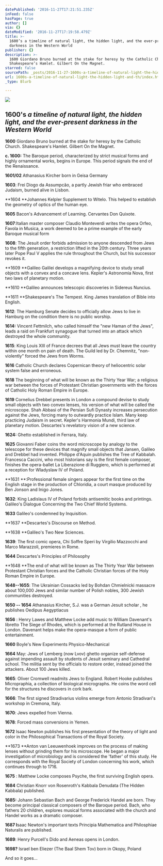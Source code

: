 ```yaml
---
datePublished: '2016-11-27T17:21:51.235Z'
inFeed: false
hasPage: true
author: []
via: {}
dateModified: '2016-11-27T17:19:58.479Z'
title: >-
  1600’s a timeline of natural light, the hidden light, and the ever-present
  darkness in the Western World
publisher: {}
description: >-
  1600 Giordano Bruno burned at the stake for heresy by the Catholic Church.
  Shakespeare’s Hamlet. Gilbert On the Magnet.
starred: false
sourcePath: _posts/2016-11-27-1600s-a-timeline-of-natural-light-the-hidden-light-and-th.md
url: 1600s-a-timeline-of-natural-light-the-hidden-light-and-th/index.html
_type: Blurb

---
```

![](https://the-grid-user-content.s3-us-west-2.amazonaws.com/38b3407c-33d7-4c04-b012-bec59e28958f.jpg)

## 1600's _a timeline of natural light, the hidden light, and the ever-present darkness in the Western World_

**1600** Giordano Bruno burned at the stake for heresy by the Catholic Church. Shakespeare's Hamlet. Gilbert On the Magnet.

**c. 1600:** The Baroque period, characterized by strict musical forms and highly ornamental works, begins in Europe. This period signals the end of the Renaissance.

**1601/02** Athanasius Kircher born in Geisa Germany

**1603**: Frei Diogo da Assumpcão, a partly Jewish friar who embraced Judaism, burned alive in Lisbon.

**1604 **Johannes Kelpler Supplement to Witelo. This helped to establish the geometry of optics of the human eye.

**1605** Bacon's Advancement of Learning. Cervantes Don Quixote.

**1607**:Italian master composer Claudio Monteverdi writes the opera Orfeo, Favola in Musica, a work deemed to be a prime example of the early Baroque musical form

**1608**: The Jesuit order forbids admission to anyone descended from Jews to the fifth generation, a restriction lifted in the 20th century. Three years later Pope Paul V applies the rule throughout the Church, but his successor revokes it.

**1609 **Galileo Galilei develops a magnifying device to study small objects with a convex and a concave lens. Kepler's Astronomia Nova, first two laws of planetary motion.

**1610 **Galileo announces telescopic discoveries in Sidereus Nuncius.

**1611 **Shakespeare's The Tempest. King James translation of Bible into English.

**1612**: The Hamburg Senate decides to officially allow Jews to live in Hamburg on the condition there is no public worship.

**1614:** Vincent Fettmilch, who called himself the "new Haman of the Jews", leads a raid on Frankfurt synagogue that turned into an attack which destroyed the whole community.

**1615**: King Louis XIII of France decrees that all Jews must leave the country within one month on pain of death. The Guild led by Dr. Chemnitz, "non-violently" forced the Jews from Worms.

**1616** Catholic Church declares Copernican theory of heliocentric solar system false and erroneous.

**1618** The beginning of what will be known as the Thirty Year War; a religious war between the forces of Protestant Christian governments with the forces of Catholic Holy Roman Empire in Europe.

**1619** Cornelius Drebbel presents in London a compound devise to study small objects with two convex lenses, his version of what will be called the microscope. Shah Abbasi of the Persian Sufi Dynasty increases persecution against the Jews, forcing many to outwardly practice Islam. Many keep practicing Judaism in secret. Kepler's Harmonia Mundi, third law of planetary motion. Descartes's revelatory vision of a new science.

**1624:** Ghetto established in Ferrara, Italy.

**1625** Giovanni Faber coins the word microscope by analogy to the telescope for these devices that magnify small objects that Jansen, Galileo and Drebbel had invented. Philippe d'Aquin publishes the Tree of Kabbalah. Francesca Caccini, who most historians say is the first female composer, finishes the opera-ballet La Liberazione di Ruggiero, which is performed at a reception for Wladyslaw IV of Poland.

**1631 **:Professional female singers appear for the first time on the English stage in the production of Chloridia, a court masque produced by Ben Jonson and Inigo Jones.

**1632**: King Ladislaus IV of Poland forbids antisemitic books and printings. Galileo's Dialogue Concerning the Two Chief World Systems.

**1633** Galileo's condemned by Inquisition.

**1637 **Descartes's Discourse on Method.

**1638 **Galileo's Two New Sciences.

**1639**: The first comic opera, Chi Soffre Speri by Virgilio Mazzocchi and Marco Marazzoli, premieres in Rome.

**1644** Descartes's Principles of Philosophy

**1648 **The end of what will be known as The Thirty Year War between Protestant Christian forces and the Catholic Christian forces of the Holy Roman Empire in Europe.

**1648--1655**: The Ukrainian Cossacks led by Bohdan Chmielnicki massacre about 100,000 Jews and similar number of Polish nobles, 300 Jewish communities destroyed.

**1650 -- 1654** Athanasius Kircher, S.J. was a German Jesuit scholar , he publishes Oedipus Aegyptiacus

**1656** : Henry Lawes and Matthew Locke add music to William Davenant's libretto The Siege of Rhodes, which is performed at the Rutland House in London. Davenant helps make the opera-masque a form of public entertainment.

**1660** Boyle's New Experiments Physico-Mechanical

**1664** May: Jews of Lemberg (now Lvov) ghetto organize self-defense against impending assault by students of Jesuit seminary and Cathedral school. The militia sent by the officials to restore order, instead joined the attackers. About 100 Jews killed.

**1665**: Oliver Cromwell readmits Jews to England. Robert Hooke publishes Micropraphia, a collection of biological micrographs. He coins the word cell for the structures he discovers in cork bark.

**1666**: The first signed Stradivarius violins emerge from Antonio Stradivari's workshop in Cremona, Italy.

**1670**: Jews expelled from Vienna.

**1678**: Forced mass conversions in Yemen.

**1672** Isaac Newton publishes his first presentation of the theory of light and color in the Philosophical Transactions of the Royal Society.

**1673 **Anton van Leeuwenhoek improves on the process of making lenses without grinding them for his microscope. He began a major investigation of microbiology and is considered the 'father' of this study. He corresponds with the Royal Society of London concerning his work, which continues through to 1716\.

**1675** : Matthew Locke composes Psyche, the first surviving English opera.

**1684** Christian Knorr von Rosenroth's Kabbala Denudata (The Hidden Kabbala) published.

**1685:** Johann Sebastian Bach and George Frederick Handel are born. They become principal classical composers of the Baroque period. Bach, who fathers 20 children, explores musical forms associated with the church and Handel works as a dramatic composer.

**1687 I**saac Newton's important texts Principia Mathematica and Philosphiae Naturalis are published.

**1689**: Henry Purcell's Dido and Aeneas opens in London.

**1698?** Israel ben Eliezer (The Baal Shem Tov) born in Okopy, Poland

And so it goes...